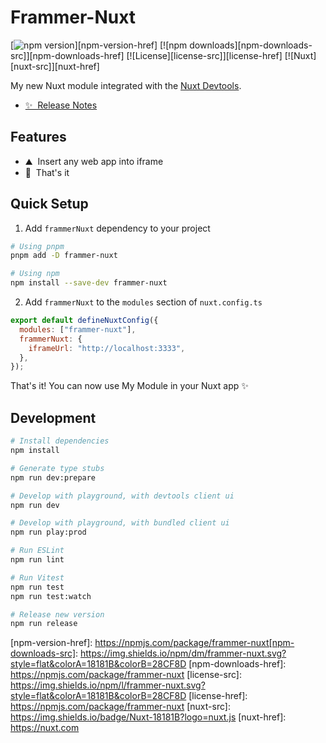 <!--
Get your module up and running quickly.

Find and replace all on all files (CMD+SHIFT+F):
- Name: My Module
- Package name: frammerNuxt
- Description: My new Nuxt module
-->

# Frammer-Nuxt

[![npm version][npm-version-src]][npm-version-href]
[![npm downloads][npm-downloads-src]][npm-downloads-href]
[![License][license-src]][license-href]
[![Nuxt][nuxt-src]][nuxt-href]

My new Nuxt module integrated with the [Nuxt Devtools](https://github.com/nuxt/devtools).

- [✨ &nbsp;Release Notes](/CHANGELOG.md)
<!-- - [📖 &nbsp;Documentation](https://example.com) -->

## Features

<!-- Highlight some of the features your module provide here -->

- ⛰ &nbsp;Insert any web app into iframe
- 🌲 &nbsp;That's it

## Quick Setup

1. Add `frammerNuxt` dependency to your project

```bash
# Using pnpm
pnpm add -D frammer-nuxt

# Using npm
npm install --save-dev frammer-nuxt
```

2. Add `frammerNuxt` to the `modules` section of `nuxt.config.ts`

```js
export default defineNuxtConfig({
  modules: ["frammer-nuxt"],
  frammerNuxt: {
    iframeUrl: "http://localhost:3333",
  },
});
```

That's it! You can now use My Module in your Nuxt app ✨

## Development

```bash
# Install dependencies
npm install

# Generate type stubs
npm run dev:prepare

# Develop with playground, with devtools client ui
npm run dev

# Develop with playground, with bundled client ui
npm run play:prod

# Run ESLint
npm run lint

# Run Vitest
npm run test
npm run test:watch

# Release new version
npm run release
```

<!-- Badges -->

[npm-version-src]: https://img.shields.io/npm/v/frammer-nuxt/latest.svg?style=flat&colorA=18181B&colorB=28CF8D

[npm-version-href]: <https://npmjs.com/package/frammer-nuxt[npm-downloads-src]>: <https://img.shields.io/npm/dm/frammer-nuxt.svg?style=flat&colorA=18181B&colorB=28CF8D>
[npm-downloads-href]: <https://npmjs.com/package/frammer-nuxt>
[license-src]: <https://img.shields.io/npm/l/frammer-nuxt.svg?style=flat&colorA=18181B&colorB=28CF8D>
[license-href]: <https://npmjs.com/package/frammer-nuxt>
[nuxt-src]: <https://img.shields.io/badge/Nuxt-18181B?logo=nuxt.js>
[nuxt-href]: <https://nuxt.com>

